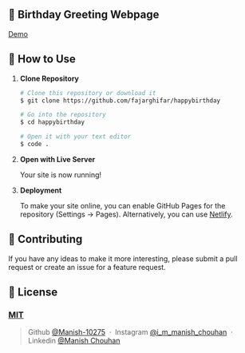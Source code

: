 ## 🎉 Birthday Greeting Webpage 

[Demo](https://manish-10275.github.io/Happy-Birthday-Richa/)

## 🚀 How to Use

1.  **Clone Repository**

    ```bash
    # Clone this repository or download it
    $ git clone https://github.com/fajarghifar/happybirthday

    # Go into the repository
    $ cd happybirthday

    # Open it with your text editor
    $ code .
    ```

2. **Open with Live Server**

    Your site is now running!

3. **Deployment**

    To make your site online, you can enable GitHub Pages for the repository (Settings -> Pages). Alternatively, you can use [Netlify](https://www.netlify.com/).

## 📝 Contributing

If you have any ideas to make it more interesting, please submit a pull request or create an issue for a feature request.

## 🤝 License

### [MIT](LICENSE)

> Github [@Manish-10275]((https://github.com/Manish-10275)) &nbsp;&middot;&nbsp;
> Instagram [@i_m_manish_chouhan]((https://www.instagram.com/i_m_manish_chouhan/)) &nbsp;&middot;&nbsp;
> Linkedin [@Manish Chouhan](https://www.linkedin.com/in/manish-chouhan-2301a7230/)
